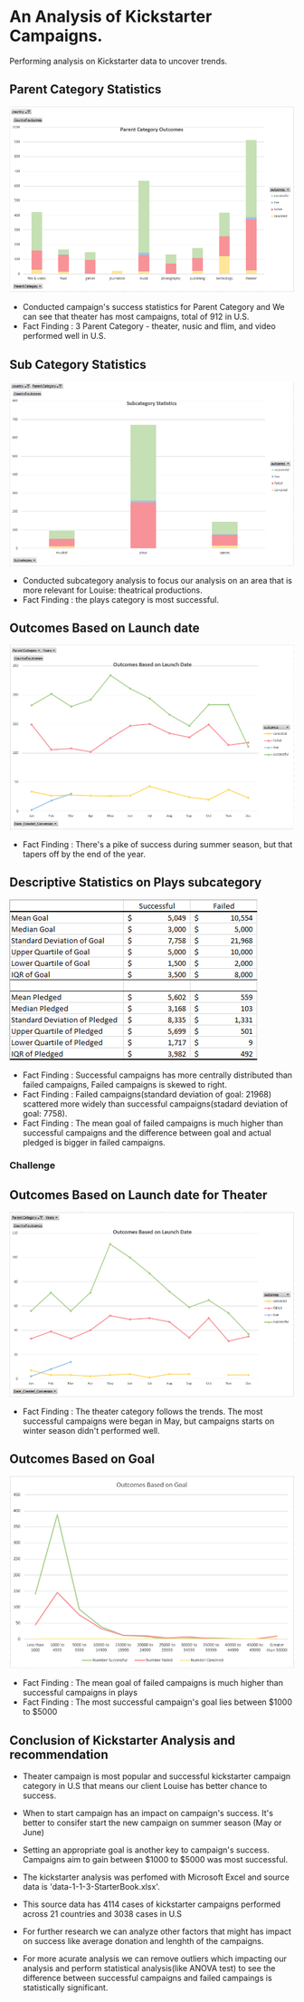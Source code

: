 # An Analysis of Kickstarter Campaigns.
Performing analysis on Kickstarter data to uncover trends.

## Parent Category Statistics
![ParentCategoryOutcomes.PNG](https://github.com/Juuune/Kickstarter_Analysis/blob/master/ParentCategoryOutcomes.PNG) 
- Conducted campaign's success statistics for Parent Category and We can see that theater has most campaigns, total of 912 in U.S.
- Fact Finding : 3 Parent Category - theater, nusic and flim, and video performed well in U.S.

## Sub Category Statistics 
![SubcategoryStatistics.PNG](https://github.com/Juuune/Kickstarter_Analysis/blob/master/SubcategoryStatistics.PNG)
- Conducted subcategory analysis to focus our analysis on an area that is more relevant for Louise: theatrical productions.
- Fact Finding : the plays category is most successful.

## Outcomes Based on Launch date
![OutcomesBasedonLanchdate.PNG](https://github.com/Juuune/Kickstarter_Analysis/blob/master/OutcomesBasedonLaunchdate.PNG)
- Fact Finding : There's a pike of success during summer season, but that tapers off by the end of the year.

## Descriptive Statistics on Plays subcategory 
![DescriptiveStatistics.PNG](https://github.com/Juuune/Kickstarter_Analysis/blob/master/DescriptiveStatistics.PNG)
- Fact Finding : Successful campaigns has more centrally distributed than failed campaigns, Failed campaigns is skewed to right.
- Fact Finding : Failed campaigns(standard deviation of goal: 21968) scattered more widely than successful campaigns(stadard deviation of goal: 7758).
- Fact Finding : The mean goal of failed campaigns is much higher than successful campaigns and the difference between goal and actual pledged is bigger in failed campaigns. 


### Challenge

## Outcomes Based on Launch date for Theater
![OutcomesBasedonLanchdateTheater.PNG](https://github.com/Juuune/Kickstarter_Analysis/blob/master/OutcomesBasedonLaunchdateTheater.PNG)
- Fact Finding : The theater category follows the trends. The most successful campaigns were began in May, but campaigns starts on winter season didn't performed well.

## Outcomes Based on Goal
![OutcomesBasedonGoal.PNG](https://github.com/Juuune/Kickstarter_Analysis/blob/master/OutcomesBasedonGoal.PNG)
- Fact Finding : The mean goal of failed campaigns is much higher than successful campaigns in plays
- Fact Finding : The most successful campaign's goal lies between $1000 to $5000

## Conclusion of Kickstarter Analysis and recommendation
- Theater campaign is most popular and successful kickstarter campaign category in U.S that means our client Louise has better chance to success. 
- When to start campaign has an impact on campaign's success. It's better to consifer start the new campaign on summer season (May or June) 
- Setting an appropriate goal is another key to campaign's success. Campaigns aim to gain between $1000 to $5000 was most successful. 

- The kickstarter analysis was perfomed with Microsoft Excel and source data is 'data-1-1-3-StarterBook.xlsx'. 
- This source data has 4114 cases of kickstarter campaigns performed across 21 countries and 3038 cases in U.S
- For further research we can analyze other factors that might has impact on success like average donation and lenghth of the campaigns. 
- For more acurate analysis we can remove outliers which impacting our analysis and perform statistical analysis(like ANOVA test) to see the difference between successful campaigns and failed campaings is statistically significant.  
